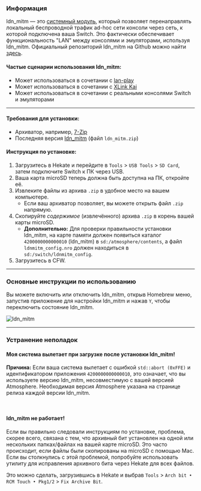 ### **Информация**

ldn_mitm — это [системный модуль](index.md#terminologies), который позволяет перенаправлять локальный беспроводной трафик ad-hoc сети консоли через сеть, к которой подключена ваша Switch. Это фактически обеспечивает функциональность "LAN" между консолями и эмуляторами, используя ldn_mitm. Официальный репозиторий ldn_mitm на Github можно найти [здесь](https://github.com/spacemeowx2/ldn_mitm).

#### Частые сценарии использования ldn_mitm:
- Может использоваться в сочетании с [lan-play](http://lan-play.com/install-switch)
- Может использоваться в сочетании с [XLink Kai](https://www.teamxlink.co.uk/wiki/Nintendo_Switch_XLink_Kai_Setup)
- Может использоваться в сочетании с реальными консолями Switch и эмуляторами


-----

#### Требования для установки:
- Архиватор, например, [7-Zip](https://www.7-zip.org/)
- Последняя версия [ldn_mitm](https://github.com/DefenderOfHyrule/ldn_mitm/releases) (файл `ldn_mitm.zip`)

#### Инструкция по установке:
1. Загрузитесь в Hekate и перейдите в `Tools` > `USB Tools` > `SD Card`, затем подключите Switch к ПК через USB.
2. Ваша карта microSD теперь должна быть доступна на ПК, откройте её.
3. Извлеките файлы из архива `.zip` в удобное место на вашем компьютере.
    - Если ваш архиватор позволяет, вы можете открыть файл `.zip` напрямую.
4. Скопируйте *содержимое* (извлечённого) архива `.zip` в корень вашей карты microSD.
    - **Дополнительно:** Для проверки правильности установки ldn_mitm, на карте памяти должен появиться каталог `4200000000000010` (ldn_mitm) в `sd:/atmosphere/contents`, а файл `ldnmitm_config.nro` должен находиться в `sd:/switch/ldnmitm_config`.
5. Загрузитесь в CFW.


-----

### **Основные инструкции по использованию**

Вы можете включить или отключить ldn_mitm, открыв Homebrew меню, запустив приложение для настройки ldn_mitm и нажав `Y`, чтобы переключить состояние ldn_mitm.

![ldn_mitm](img/ldn_mitm.jpg)


-----

### **Устранение неполадок**

#### **Моя система вылетает при загрузке после установки ldn_mitm!**

**Причина:** Если ваша система вылетает с ошибкой `std::abort (0xFFE)` и идентификатором приложения `4200000000000010`, это означает, что вы используете версию ldn_mitm, несовместимую с вашей версией Atmosphere. Необходимая версия Atmosphere указана на странице релиза каждой версии ldn_mitm.

&nbsp;

#### **ldn_mitm не работает!**

Если вы правильно следовали инструкциям по установке, проблема, скорее всего, связана с тем, что архивный бит установлен на одной или нескольких папках/файлах на вашей карте microSD. Это часто происходит, если файлы были скопированы на microSD с помощью Mac. Если вы столкнулись с этой проблемой, попробуйте использовать утилиту для исправления архивного бита через Hekate для всех файлов.

Это можно сделать, загрузившись в Hekate и выбрав `Tools` > `Arch bit • RCM Touch • Pkg1/2` > `Fix Archive Bit`.